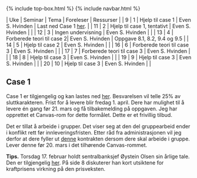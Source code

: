 {% include top-box.html %} <!-- Kode for å inkludere boksen på toppen av siden. Se _config.yml for å gjøre endringer. -->
{% include navbar.html %} <!-- Kode for navigasjonsmeny. Se navbar.html for å gjøre endringer. -->
<!-- Gjør endringer under her -->

| Uke | Seminar | Tema | Foreleser | Ressurser | 
| 9 | 1 | Hjelp til case 1 | Even S. Hvinden | Last ned Case 1 [her](https://www.dropbox.com/s/p4fcefu1vix5ay0/sok1016_case_1.pdf?dl=0). |
| 11 | 2 | Hjelp til case 1, tentativt | Even S. Hvinden |   |
| 12 | 3 | Ingen undervisning | Even S. Hvinden |   |
| 13 | 4 | Forberede teori til case 2| Even S. Hvinden | Oppgave 8.1, 8.2, 9.4 og 9.5  |
| 14 | 5 | Hjelp til case 2 | Even S. Hvinden |  |
| 16 | 6 | Forberede teori til case 3 | Even S. Hvinden |   |
| 17 | 7 | Forberede teori til case 3 | Even S. Hvinden |   |
| 18 | 8 | Hjelp til case 3  | Even S. Hvinden |   |
| 19 | 9 | Hjelp til case 3  | Even S. Hvinden |   |
| 20 | 10 | Hjelp til case 3 | Even S. Hvinden |   |

## Case 1

Case 1 er tilgjengelig og kan lastes ned [her](https://www.dropbox.com/s/p4fcefu1vix5ay0/sok1016_case_1.pdf?dl=0). Besvarelsen vil telle 25% av sluttkarakteren. Frist for å levere blir fredag 1. april. Dere har mulighet til å levere én gang før 21. mars og få tilbakemelding på oppgaven. Jeg har opprettet et Canvas-rom for dette formålet. Dette er et frivillig tilbud.

Det er tillat å arbeide i grupper. Det viser seg at den del gruppearbeid ender i konflikt rett før innleveringsfristen. Etter råd fra administrasjonen vil jeg derfor at dere fyller ut [denne](https://www.dropbox.com/s/kpb0t4vf29ska6m/kontrakt%20gruppearbeid.pdf?dl=0) kontrakten dersom dere skal arbeide i gruppe. Lever denne før 20. mars i det tilhørende Canvas-rommet. 

**Tips.** Torsdag 17. februar holdt sentralbanksjef Øystein Olsen sin årlige tale. Den er tilgjengelig [her](https://www.norges-bank.no/contentassets/e48efa88ad634b0e9d1442b2243f6e7f/arstalen-2022.pdf?v=02/17/2022142725&ft=.pdf). På side 8 diskuterer han kort utsiktene for kraftprisens virkning på den prisveksten.    
